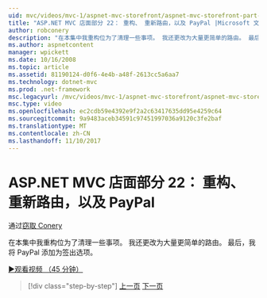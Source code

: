 ```yaml
---
uid: mvc/videos/mvc-1/aspnet-mvc-storefront/aspnet-mvc-storefront-part-22-restructuring-rerouting-and-paypal
title: "ASP.NET MVC 店面部分 22： 重构、 重新路由，以及 PayPal |Microsoft 文档"
author: robconery
description: "在本集中我重构位为了清理一些事项。 我还更改为大量更简单的路由。 最后，我可以 PayPal 担当签出 optio..."
ms.author: aspnetcontent
manager: wpickett
ms.date: 10/16/2008
ms.topic: article
ms.assetid: 81190124-d0f6-4e4b-a48f-2613cc5a6aa7
ms.technology: dotnet-mvc
ms.prod: .net-framework
msc.legacyurl: /mvc/videos/mvc-1/aspnet-mvc-storefront/aspnet-mvc-storefront-part-22-restructuring-rerouting-and-paypal
msc.type: video
ms.openlocfilehash: ec2cdb59e4392e9f2a2c63417635dd95e4259c64
ms.sourcegitcommit: 9a9483aceb34591c97451997036a9120c3fe2baf
ms.translationtype: MT
ms.contentlocale: zh-CN
ms.lasthandoff: 11/10/2017
---
```

<a name="aspnet-mvc-storefront-part-22-restructuring-rerouting-and-paypal"></a>ASP.NET MVC 店面部分 22： 重构、 重新路由，以及 PayPal
====================
通过[窃取 Conery](https://github.com/robconery)

在本集中我重构位为了清理一些事项。 我还更改为大量更简单的路由。 最后，我将 PayPal 添加为签出选项。

[&#9654;观看视频 （45 分钟）](https://channel9.msdn.com/Blogs/ASP-NET-Site-Videos/aspnet-mvc-storefront-part-22-restructuring-rerouting-and-paypal)

>[!div class="step-by-step"]
[上一页](aspnet-mvc-storefront-part-21-order-manager-and-personalization.md)
[下一页](aspnet-mvc-storefront-part-23-getting-started-with-domain-driven-design.md)
